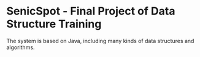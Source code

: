 # SenicSpot - Final Project of Data Structure Training

The system is based on Java, including many kinds of data structures and algorithms.
